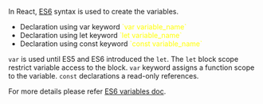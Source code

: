 In React, [ES6](https://www.tutorialspoint.com/es6/es6_variables.htm) syntax is used to create the variables.

<ul>
<li>
Declaration using var keyword <span style="color: yellow">`var variable_name`</span>
</li>
<li>
Declaration using let keyword <span style="color: yellow">`let variable_name`</span>
<li>
Declaration using const keyword <span style="color: yellow">`const variable_name`</span>
</li>
</ul>

```var``` is used until ES5 and ES6 introduced the ```let```. The ```let``` block scope restrict variable access to the block.
```var``` keyword assigns a function scope to the variable. ```const``` declarations a read-only references.

For more details please refer [ES6 variables doc](https://www.tutorialspoint.com/es6/es6_variables.htm).


